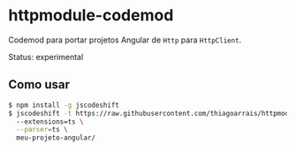 # httpmodule-codemod

Codemod para portar projetos Angular de `Http` para `HttpClient`.

Status: experimental

## Como usar

```bash
$ npm install -g jscodeshift
$ jscodeshift -t https://raw.githubusercontent.com/thiagoarrais/httpmodule-codemod/master/transforms/httpmodule.js
  --extensions=ts \
  --parser=ts \
  meu-projeto-angular/
```
